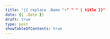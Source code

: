 ```yaml
---
title: "{{ replace .Name "-" " " | title }}"
date: {{ .Date }}
draft: true
type: post
showTableOfContents: true
---
```


